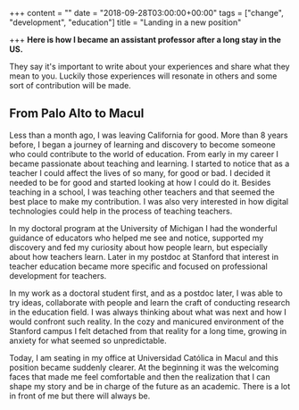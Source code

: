 +++
content = ""
date = "2018-09-28T03:00:00+00:00"
tags = ["change", "development", "education"]
title = "Landing in a new position"

+++
**Here is how I became an assistant professor after a long stay in the US.**

They say it's important to write about your experiences and share what they mean to you. Luckily those experiences will resonate in others and some sort of contribution will be made.

## From Palo Alto to Macul

Less than a month ago, I was leaving California for good. More than 8 years before, I began a journey of learning and discovery to become someone who could contribute to the world of education. From early in my career I became passionate about teaching and learning. I started to notice that as a teacher I could affect the lives of so many, for good or bad. I decided it needed to be for good and started looking at how I could do it. Besides teaching in a school, I was teaching other teachers and that seemed the best place to make my contribution. I was also very interested in how digital technologies could help in the process of teaching teachers.

In my doctoral program at the University of Michigan I had the wonderful guidance of educators who helped me see and notice, supported my discovery and fed my curiosity about how people learn, but especially about how teachers learn. Later in my postdoc at Stanford that interest in teacher education became more specific and focused on professional development for teachers.

In my work as a doctoral student first, and as a postdoc later, I was able to try ideas, collaborate with people and learn the craft of conducting research in the education field. I was always thinking about what was next and how I would confront such reality. In the cozy and manicured environment of the Stanford campus I felt detached from that reality for a long time, growing in anxiety for what seemed so unpredictable.

Today, I am seating in my office at Universidad Católica in Macul and this position became suddenly clearer. At the beginning it was the welcoming faces that made me feel comfortable and then the realization that I can shape my story and be in charge of the future as an academic. There is a lot in front of me but there will always be.
